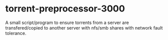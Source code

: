 torrent-preprocessor-3000
=========================

A small script/program to ensure torrents from a server are transfered/copied to another server with nfs/smb shares with network fault tolerance.
